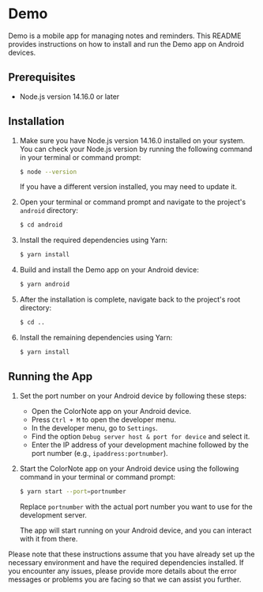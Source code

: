 # Demo

Demo is a mobile app for managing notes and reminders. This README provides instructions on how to install and run the Demo app on Android devices.

## Prerequisites

- Node.js version 14.16.0 or later

## Installation

1. Make sure you have Node.js version 14.16.0 installed on your system. You can check your Node.js version by running the following command in your terminal or command prompt:

    ```bash
    $ node --version
    ```

    If you have a different version installed, you may need to update it.

2. Open your terminal or command prompt and navigate to the project's `android` directory:

    ```bash
    $ cd android
    ```

3. Install the required dependencies using Yarn:

    ```bash
    $ yarn install
    ```

4. Build and install the Demo app on your Android device:

    ```bash
    $ yarn android
    ```

5. After the installation is complete, navigate back to the project's root directory:

    ```bash
    $ cd ..
    ```

6. Install the remaining dependencies using Yarn:

    ```bash
    $ yarn install
    ```

## Running the App

1. Set the port number on your Android device by following these steps:

    - Open the ColorNote app on your Android device.
    - Press `Ctrl + M` to open the developer menu.
    - In the developer menu, go to `Settings`.
    - Find the option `Debug server host & port for device` and select it.
    - Enter the IP address of your development machine followed by the port number (e.g., `ipaddress:portnumber`).

2. Start the ColorNote app on your Android device using the following command in your terminal or command prompt:

    ```bash
    $ yarn start --port=portnumber
    ```

    Replace `portnumber` with the actual port number you want to use for the development server.

    The app will start running on your Android device, and you can interact with it from there.

Please note that these instructions assume that you have already set up the necessary environment and have the required dependencies installed. If you encounter any issues, please provide more details about the error messages or problems you are facing so that we can assist you further.
